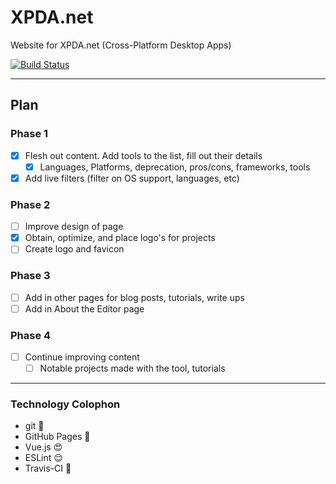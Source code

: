 # XPDA.net

Website for XPDA.net (Cross-Platform Desktop Apps)

[![Build Status](https://travis-ci.org/xpdanet/xpdanet.github.io.svg?branch=master)](https://travis-ci.org/xpdanet/xpdanet.github.io)

* * *

## Plan

### Phase 1

* [x] Flesh out content. Add tools to the list, fill out their details
   * [x] Languages, Platforms, deprecation, pros/cons, frameworks, tools
* [x] Add live filters (filter on OS support, languages, etc)

### Phase 2

* [ ] Improve design of page
* [x] Obtain, optimize, and place logo's for projects
* [ ] Create logo and favicon

### Phase 3

* [ ] Add in other pages for blog posts, tutorials, write ups
* [ ] Add in About the Editor page

### Phase 4

* [ ] Continue improving content
   * [ ] Notable projects made with the tool, tutorials

* * *

### Technology Colophon

* git :grimacing:
* GitHub Pages :notebook:
* Vue.js :heart_eyes:
* ESLint :relieved:
* Travis-CI :rainbow:
